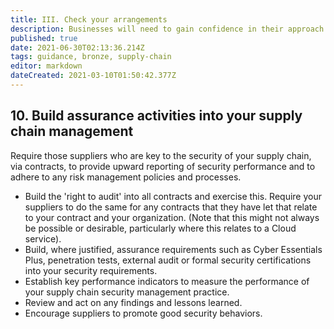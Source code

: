 ```yaml
---
title: III. Check your arrangements
description: Businesses will need to gain confidence in their approach to establishing control over their supply chain.
published: true
date: 2021-06-30T02:13:36.214Z
tags: guidance, bronze, supply-chain
editor: markdown
dateCreated: 2021-03-10T01:50:42.377Z
---
```


## 10\. Build assurance activities into your supply chain management

Require those suppliers who are key to the security of your supply chain, via contracts, to provide upward reporting of security performance and to adhere to any risk management policies and processes.

-   Build the 'right to audit' into all contracts and exercise this. Require your suppliers to do the same for any contracts that they have let that relate to your contract and your organization. (Note that this might not always be possible or desirable, particularly where this relates to a Cloud service).
-   Build, where justified, assurance requirements such as Cyber Essentials Plus, penetration tests, external audit or formal security certifications into your security requirements.
-   Establish key performance indicators to measure the performance of your supply chain security management practice.
-   Review and act on any findings and lessons learned.
-   Encourage suppliers to promote good security behaviors.
